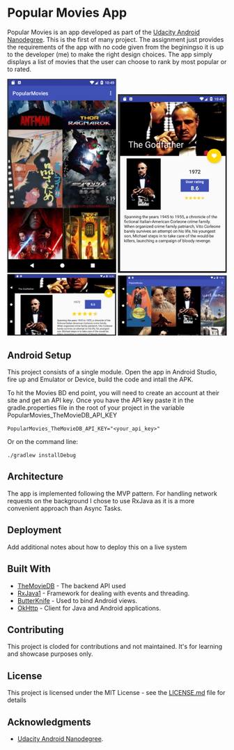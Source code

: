 # Popular Movies App

Popular Movies is an app developed as part of the [Udacity Android Nanodegree](https://eu.udacity.com/course/android-developer-nanodegree-by-google--nd801).
This is the first of many project. The assignment just provides the requirements of the app with no code given from the beginingso it is up to the developer (me) to make the right design choices.
The app simply displays a list of movies that the user can choose to rank by most popular or to rated.

<img src="demo_images/pop_movies_screnshot1.png" data-canonical-src="demo_images/pop_movies_screnshot1.png" width="250"  />
<img src="demo_images/pop_movies_screnshot2.png" data-canonical-src="demo_images/pop_movies_screnshot2.png" width="250"  />
<img src="demo_images/pop_movies_screnshot_land1.png" data-canonical-src="demo_images/pop_movies_screnshot_land1.png" width="250"  />
<img src="demo_images/pop_movies_screnshot-land2.png" data-canonical-src="demo_images/pop_movies_screnshot-land2.png" width="250"  />


## Android Setup

This project consists of a single module. Open the app in Android Studio, fire up and Emulator or Device, build the code and intall the APK.

To hit the Movies BD end point, you will need to create an account at their site and get an API key. 
Once you have the API key paste it in the gradle.properties file in the root of your project in the variable PopularMovies_TheMovieDB_API_KEY

```
PopularMovies_TheMovieDB_API_KEY="<your_api_key>"
```

Or on the command line:
```
./gradlew installDebug
``` 

## Architecture 

The app is implemented following the MVP pattern. 
For handling network requests on the background I chose to use RxJava as it is a more convenient approach than Async Tasks. 


## Deployment

Add additional notes about how to deploy this on a live system

## Built With

* [TheMovieDB](https://www.themoviedb.org/documentation/api) - The backend API used
* [RxJava1](https://github.com/ReactiveX/RxJava) - Framework for dealing with events and threading.
* [ButterKnife](http://jakewharton.github.io/butterknife/) - Used to bind Android views.
* [OkHttp](http://square.github.io/okhttp/) - Client for Java and Android applications.


## Contributing

This project is cloded for contributions and not maintained. It's for learning and showcase purposes only.



## License

This project is licensed under the MIT License - see the [LICENSE.md](LICENSE.md) file for details

## Acknowledgments

* [Udacity Android Nanodegree](https://eu.udacity.com/course/android-developer-nanodegree-by-google--nd801). 
